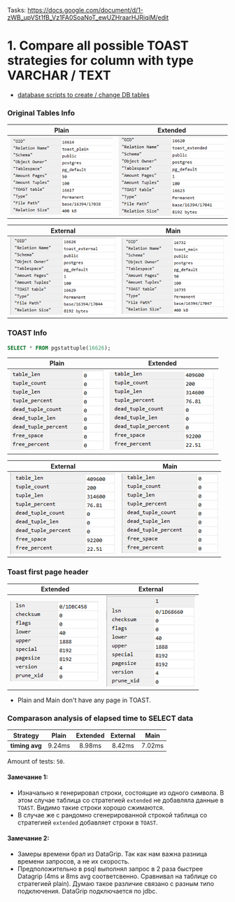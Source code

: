 Tasks: https://docs.google.com/document/d/1-zWB_upVSt1fB_Vz1FA0SoaNoT_ewUZHraarHJRiqiM/edit

# 1. Compare all possible TOAST strategies for column with type VARCHAR / TEXT

 + [database scripts to create / change DB tables](./toast_strategies.sql)
 
 ### Original Tables Info
   | Plain  | Extended |
|:-------:|:--------:|
  | ![some img](images/plain_heap_table.png)   |  ![some img](images/extended_heap_table.png)  | 
  
  | External |  Main  |
 |:--------:|:------:|
  | ![some img](images/external_heap_table.png)  |  ![some img](images/main_heap_table.png)  |
 
### TOAST Info

```sql
SELECT * FROM pgstattuple(16626);
```

| Plain  | Extended |
|:-------:|:--------:|
| ![some img](images/toast/plain.png)   |  ![some img](images/toast/extended.png)  | 

| External |  Main  |
|:--------:|:------:|
| ![some img](images/toast/external.png)  |  ![some img](images/toast/main.png)  |

### Toast first page header

| Extended  | External |
|:-------:|:--------:|
| ![some img](images/toast_page_headers/extelnal.png)   |  ![some img](images/toast_page_headers/extended.png)  | 

- Plain and Main don't have any page in TOAST. 
 
 ### Comparason analysis of elapsed time to SELECT data 
 
 | Strategy         | Plain  | Extended | External |  Main  |
 |:---------------:|:-------:|:--------:|:--------:|:------:|
 | **timing avg** |  9.24ms |  8.98ms  |  8.42ms  | 7.02ms |
 
 Amount of tests: `50`.

 
 #### Замечание 1: 
 + Изначально я генерировал строки, состоящие из одного символа. 
 В этом случае таблица со стратегией `extended` не добавляла данные в `TOAST`. 
 Видимо такие строки хорошо сжимаются.
 + В случае же c рандомно сгенерированной строкой 
 таблица со стратегией `extended` добавляет строки в `TOAST`.
 
  #### Замечание 2: 
- Замеры времени брал из DataGrip. 
Так как нам важна разница времени запросов, а не их скорость. 
- Предположительно в psql выполнял запрос в 2 раза быстрее Datagrip
(4ms и 8ms avg соответсвенно. Сравнивал на таблице со стратегией plain).
Думаю такое различие связано с разным типо подключения. 
DataGrip подключается по jdbc.

